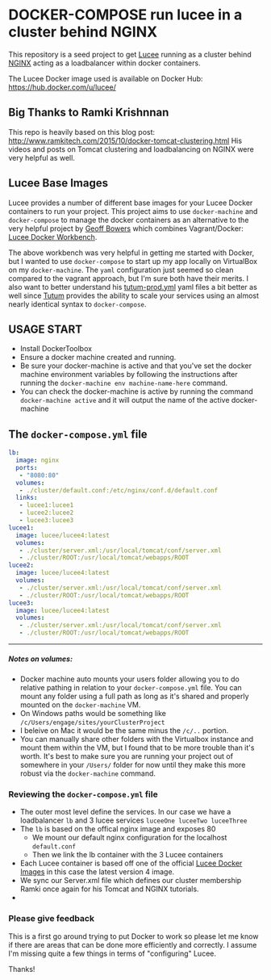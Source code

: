 # DOCKER-COMPOSE run lucee in a cluster behind NGINX

This repository is a seed project to get [Lucee](http://lucee.org/) running as a cluster behind [NGINX](https://www.nginx.com/) acting as a loadbalancer within docker containers.

The Lucee Docker image used is available on Docker Hub: https://hub.docker.com/u/lucee/

## Big Thanks to Ramki Krishnnan
This repo is heavily based on this blog post: http://www.ramkitech.com/2015/10/docker-tomcat-clustering.html His videos and posts on Tomcat clustering and loadbalancing on NGINX were very helpful as well.

## Lucee Base Images
Lucee provides a number of different base images for your Lucee Docker containers to run your project. This project aims to use `docker-machine` and `docker-compose` to manage the docker containers as an alternative to the very helpful project by [Geoff Bowers](https://github.com/modius) which combines Vagrant/Docker: [Lucee Docker Workbench](https://github.com/modius/lucee-docker-workbench).

The above workbench was very helpful in getting me started with Docker, but I wanted to use `docker-compose` to start up my app locally on VirtualBox on my `docker-machine`. The `yaml` configuration just seemed so clean compared to the vagrant approach, but I'm sure both have their merits. I also want to better understand his [tutum-prod.yml](https://github.com/modius/lucee-docker-workbench/blob/master/tutum-prod.yml) yaml files a bit better as well since [Tutum](http://tutum.co/) provides the ability to scale your services using an almost nearly identical syntax to `docker-compose`.

## USAGE START

* Install DockerToolbox
* Ensure a docker machine created and running.
* Be sure your docker-machine is active and that you've set the docker machine environment variables by following the instructions after running the `docker-machine env machine-name-here` command.
* You can check the docker-machine is active by running the command `docker-machine active` and it will output the name of the active docker-machine

## The `docker-compose.yml` file
```yaml
lb:
  image: nginx
  ports:
   - "8080:80"
  volumes:
   - ./cluster/default.conf:/etc/nginx/conf.d/default.conf
  links:
   - lucee1:lucee1
   - lucee2:lucee2
   - lucee3:lucee3
lucee1:
  image: lucee/lucee4:latest
  volumes:
   - ./cluster/server.xml:/usr/local/tomcat/conf/server.xml
   - ./cluster/ROOT:/usr/local/tomcat/webapps/ROOT
lucee2:
  image: lucee/lucee4:latest
  volumes:
   - ./cluster/server.xml:/usr/local/tomcat/conf/server.xml
   - ./cluster/ROOT:/usr/local/tomcat/webapps/ROOT
lucee3:
  image: lucee/lucee4:latest
  volumes:
   - ./cluster/server.xml:/usr/local/tomcat/conf/server.xml
   - ./cluster/ROOT:/usr/local/tomcat/webapps/ROOT

```

***
##### Notes on volumes: 
* Docker machine auto mounts your users folder allowing you to do relative pathing in relation to your `docker-compose.yml` file. You can mount any folder using a full path as long as it's shared and properly mounted on the `docker-machine` VM. 
* On Windows paths would be something like `/c/Users/engage/sites/yourClusterProject` 
* I beleive on Mac it would be the same minus the `/c/..` portion. 
* You can manually share other folders with the Virtualbox instance and mount them within the VM, but I found that to be more trouble than it's worth. It's best to make sure you are running your project out of somewhere in your `/Users/` folder for now until they make this more robust via the `docker-machine` command.

### Reviewing the `docker-compose.yml` file
* The outer most level define the services. In our case we have a loadbalancer `lb` and 3 lucee services `luceeOne luceeTwo luceeThree`
* The `lb` is based on the offical nginx image and exposes 80
	* We mount our default nginx configuration for the localhost `default.conf`
	* Then we link the lb container with the 3 Lucee containers
* Each Lucee container is based off one of the official [Lucee Docker Images](https://hub.docker.com/u/lucee/) in this case the latest version 4 image.
* We sync our Server.xml file which defines our cluster membership Ramki once again for his Tomcat and NGINX tutorials.
*

### Please give feedback
This is a first go around trying to put Docker to work so please let me know if there are areas that can be done more efficiently and correctly. I assume I'm missing quite a few things in terms of "configuring" Lucee.

Thanks!
